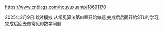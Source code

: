 https://www.cnblogs.com/houyuxuan/p/18691170



2025年2月9日:跳过模拟,从常见算法第四章开始做题,完成后后面开始STL的学习,完成后回去做常见的数学问题